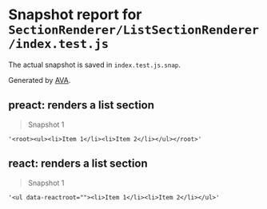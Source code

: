 # Snapshot report for `SectionRenderer/ListSectionRenderer/index.test.js`

The actual snapshot is saved in `index.test.js.snap`.

Generated by [AVA](https://ava.li).

## preact: renders a list section

> Snapshot 1

    '<root><ul><li>Item 1</li><li>Item 2</li></ul></root>'

## react: renders a list section

> Snapshot 1

    '<ul data-reactroot=""><li>Item 1</li><li>Item 2</li></ul>'
